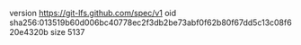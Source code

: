 version https://git-lfs.github.com/spec/v1
oid sha256:013519b60d006bc40778ec2f3db2be73abf0f62b80f67dd5c13c08f620e4320b
size 5137
